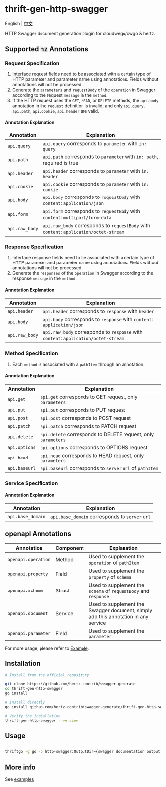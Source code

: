 # thrift-gen-http-swagger

English | [中文](README_CN.md)

HTTP Swagger document generation plugin for cloudwego/cwgo & hertz.

## Supported hz Annotations

### Request Specification

1. Interface request fields need to be associated with a certain type of HTTP parameter and parameter name using annotations. Fields without annotations will not be processed.
2. Generate the `parameters` and `requestBody` of the `operation` in Swagger according to the request `message` in the `method`.
3. If the HTTP request uses the `GET`, `HEAD`, or `DELETE` methods, the `api.body` annotation in the `request` definition is invalid, and only `api.query`, `api.path`, `api.cookie`, `api.header` are valid.

#### Annotation Explanation

| Annotation     | Explanation                                                                            |  
|----------------|----------------------------------------------------------------------------------------|
| `api.query`    | `api.query` corresponds to `parameter` with `in: query`                                |  
| `api.path`     | `api.path` corresponds to `parameter` with `in: path`, required is true                |
| `api.header`   | `api.header` corresponds to `parameter` with `in: header`                              |       
| `api.cookie`   | `api.cookie` corresponds to `parameter` with `in: cookie`                              |
| `api.body`     | `api.body` corresponds to `requestBody` with `content`: `application/json`             | 
| `api.form`     | `api.form` corresponds to `requestBody` with `content`: `multipart/form-data`          | 
| `api.raw_body` | `api.raw_body` corresponds to `requestBody` with `content`: `application/octet-stream` | 

### Response Specification

1. Interface response fields need to be associated with a certain type of HTTP parameter and parameter name using annotations. Fields without annotations will not be processed.
2. Generate the `responses` of the `operation` in Swagger according to the response `message` in the `method`.

#### Annotation Explanation

| Annotation     | Explanation                                                                         |  
|----------------|-------------------------------------------------------------------------------------|
| `api.header`   | `api.header` corresponds to `response` with `header`                                |
| `api.body`     | `api.body` corresponds to `response` with `content`: `application/json`             |
| `api.raw_body` | `api.raw_body` corresponds to `response` with `content`: `application/octet-stream` |

### Method Specification

1. Each `method` is associated with a `pathItem` through an annotation.

#### Annotation Explanation

| Annotation    | Explanation                                                   |  
|---------------|---------------------------------------------------------------|
| `api.get`     | `api.get` corresponds to GET request, only `parameters `      |
| `api.put`     | `api.put` corresponds to PUT request                          |
| `api.post`    | `api.post` corresponds to POST request                        |
| `api.patch`   | `api.patch` corresponds to PATCH request                      |
| `api.delete`  | `api.delete` corresponds to DELETE request, only `parameters` |
| `api.options` | `api.options` corresponds to OPTIONS request                  |
| `api.head`    | `api.head` corresponds to HEAD request, only `parameters`     |
| `api.baseurl` | `api.baseurl` corresponds to `server` `url` of `pathItem`     |

### Service Specification

#### Annotation Explanation

| Annotation        | Explanation                                     |  
|-------------------|-------------------------------------------------|
| `api.base_domain` | `api.base_domain` corresponds to `server` `url` |

## openapi Annotations

| Annotation          | Component | Explanation                                                                        |  
|---------------------|-----------|------------------------------------------------------------------------------------|
| `openapi.operation` | Method    | Used to supplement the `operation` of `pathItem`                                   |
| `openapi.property`  | Field     | Used to supplement the `property` of `schema`                                      |
| `openapi.schema`    | Struct    | Used to supplement the `schema` of `requestBody` and `response`                    |
| `openapi.document`  | Service   | Used to supplement the Swagger document, simply add this annotation in any service |
| `openapi.parameter` | Field     | Used to supplement the `parameter`                                                 |

For more usage, please refer to [Example](example/hello.thrift).

## Installation

```sh
# Install from the official repository

git clone https://github.com/hertz-contrib/swagger-generate
cd thrift-gen-http-swagger
go install

# Install directly
go install github.com/hertz-contrib/swagger-generate/thrift-gen-http-swagger@latest

# Verify the installation
thrift-gen-http-swagger --version
```

## Usage

```sh

thriftgo -g go -p http-swagger:OutputDir={swagger documentation output directory} {idl}.thrift

```

## More info

See [examples](example/hello.thrift)